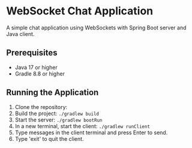 # WebSocket Chat Application

A simple chat application using WebSockets with Spring Boot server and Java client.

## Prerequisites

- Java 17 or higher
- Gradle 8.8 or higher

## Running the Application

1. Clone the repository:
2. Build the project:
`./gradlew build`
3. Start the server:
`./gradlew bootRun`
4. In a new terminal, start the client:
`./gradlew runClient`
5. Type messages in the client terminal and press Enter to send.
6. Type 'exit' to quit the client.
